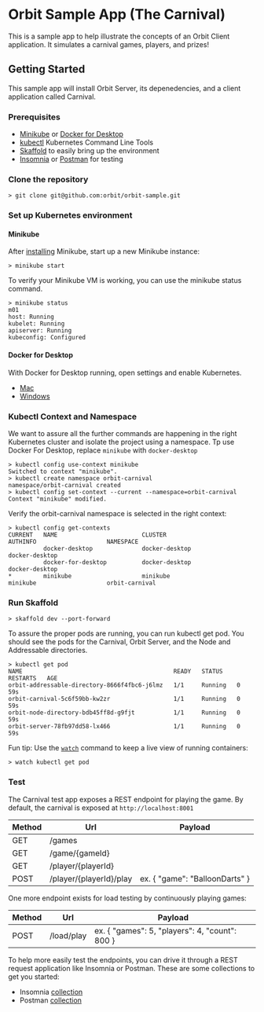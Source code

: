 # Orbit Sample App (The Carnival)

This is a sample app to help illustrate the concepts of an Orbit Client application. It simulates a carnival games, players, and prizes!

## Getting Started

This sample app will install Orbit Server, its depenedencies, and a client application called Carnival. 

### Prerequisites
* [Minikube](https://kubernetes.io/docs/tasks/tools/install-minikube) or [Docker for Desktop](https://docs.docker.com/get-docker/)
* [kubectl](https://kubernetes.io/docs/tasks/tools/install-kubectl/) Kubernetes Command Line Tools 
* [Skaffold](https://skaffold.dev) to easily bring up the environment
* [Insomnia](https://insomnia.rest/) or [Postman](https://www.postman.com/) for testing

### Clone the repository

```shell script
> git clone git@github.com:orbit/orbit-sample.git
```

### Set up Kubernetes environment

#### Minikube

After [installing](https://kubernetes.io/docs/tasks/tools/install-minikube) Minikube, start up a new Minikube instance:
```shell script
> minikube start
``` 

To verify your Minikube VM is working, you can use the minikube status command.
```shell script
> minikube status
m01
host: Running
kubelet: Running
apiserver: Running
kubeconfig: Configured
```

#### Docker for Desktop
With Docker for Desktop running, open settings and enable Kubernetes.

* [Mac](https://docs.docker.com/docker-for-mac/kubernetes/)
* [Windows](https://docs.docker.com/docker-for-windows/kubernetes/)

### Kubectl Context and Namespace
We want to assure all the further commands are happening in the right Kubernetes cluster and isolate the project using a namespace. Tp use Docker For Desktop, replace `minikube` with `docker-desktop`

```shell script
> kubectl config use-context minikube
Switched to context "minikube".
> kubectl create namespace orbit-carnival
namespace/orbit-carnival created
> kubectl config set-context --current --namespace=orbit-carnival
Context "minikube" modified.
```

Verify the orbit-carnival namespace is selected in the right context:
```shell script
> kubectl config get-contexts
CURRENT   NAME                        CLUSTER                     AUTHINFO                    NAMESPACE
          docker-desktop              docker-desktop              docker-desktop              
          docker-for-desktop          docker-desktop              docker-desktop              
*         minikube                    minikube                    minikube                    orbit-carnival
```

### Run Skaffold

```shell script
> skaffold dev --port-forward
```

To assure the proper pods are running, you can run kubectl get pod. You should see the pods for the Carnival, Orbit Server, and the Node and Addressable directories.

```shell script
> kubectl get pod
NAME                                           READY   STATUS    RESTARTS   AGE
orbit-addressable-directory-8666f4fbc6-j6lmz   1/1     Running   0          59s
orbit-carnival-5c6f59bb-kw2zr                  1/1     Running   0          59s
orbit-node-directory-bdb45ff8d-g9fjt           1/1     Running   0          59s
orbit-server-78fb97dd58-lx466                  1/1     Running   0          59s
```

Fun tip: Use the [`watch`](https://www.geeksforgeeks.org/watch-command-in-linux-with-examples/
) command to keep a live view of running containers:
```shell script
> watch kubectl get pod
```

### Test

The Carnival test app exposes a REST endpoint for playing the game. By default, the carnival is exposed at `http://localhost:8001`

| Method | Url                     | Payload
|--------|-------------------------|-----------
| GET    | /games                  |
| GET    | /game/{gameId}          |
| GET    | /player/{playerId}      |
| POST   | /player/{playerId}/play | ex. { "game": "BalloonDarts" }


One more endpoint exists for load testing by continuously playing games:

| Method | Url | Payload |
|---|---|---
| POST | /load/play | ex. { "games": 5, "players": 4, "count": 800 }

To help more easily test the endpoints, you can drive it through a REST request application like Insomnia or Postman. These are some collections to get you started:
* Insomnia [collection](https://github.com/orbit/orbit-sample/blob/master/Orbit-Carnival.insomnia_collection.json)
* Postman [collection](https://github.com/orbit/orbit-sample/blob/master/Orbit-Carnival.postman_collection.json)


